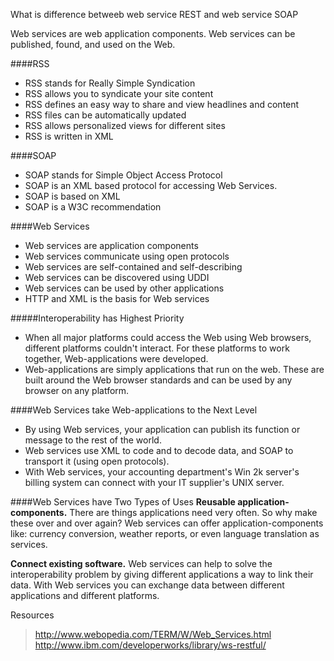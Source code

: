 What is difference betweeb web service REST and web service SOAP


Web services are web application components. Web services can be published, found, and used on the Web.

####RSS
- RSS stands for Really Simple Syndication
- RSS allows you to syndicate your site content
- RSS defines an easy way to share and view headlines and content
- RSS files can be automatically updated
- RSS allows personalized views for different sites
- RSS is written in XML


####SOAP
- SOAP stands for Simple Object Access Protocol
- SOAP is an XML based protocol for accessing Web Services.
- SOAP is based on XML
- SOAP is a W3C recommendation


####Web Services
- Web services are application components
- Web services communicate using open protocols
- Web services are self-contained and self-describing
- Web services can be discovered using UDDI
- Web services can be used by other applications
- HTTP and XML is the basis for Web services


#####Interoperability has Highest Priority
- When all major platforms could access the Web using Web browsers, different platforms couldn't interact. For these platforms to work together, Web-applications were developed.
- Web-applications are simply applications that run on the web. These are built around the Web browser standards and can be used by any browser on any platform.

####Web Services take Web-applications to the Next Level
- By using Web services, your application can publish its function or message to the rest of the world.
- Web services use XML to code and to decode data, and SOAP to transport it (using open protocols).
- With Web services, your accounting department's Win 2k server's billing system can connect with your IT supplier's UNIX server.

####Web Services have Two Types of Uses
**Reusable application-components.**
There are things applications need very often. So why make these over and over again?
Web services can offer application-components like: currency conversion, weather reports, or even language translation as services.

**Connect existing software.**
Web services can help to solve the interoperability problem by giving different applications a way to link their data.
With Web services you can exchange data between different applications and different platforms.



Resources
> http://www.webopedia.com/TERM/W/Web_Services.html
> http://www.ibm.com/developerworks/library/ws-restful/
